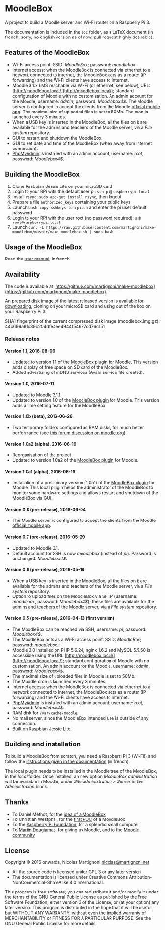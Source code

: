 # MoodleBox

A project to build a Moodle server and Wi-Fi router on a Raspberry Pi 3.

The documentation is included in the `doc` folder, as a LaTeX document (in french; sorry, no english version as of now, pull request highly desirable).

## Features of the MoodleBox

* Wi-Fi access point. SSID: _MoodleBox_; password: _moodlebox_.
* Internet access: when the MoodleBox is connected via ethernet to a network connected to Internet, the MoodleBox acts as a router (IP forwarding) and the Wi-Fi clients have access to Internet.
* Moodle 3.1.x LMS reachable via Wi-Fi (or ethernet, see below), URL: [http://moodlebox.local/](http://moodlebox.local/); standard configuration of Moodle with no customisation. An admin account for the Moodle, username: _admin_, password: _Moodlebox4$_. The Moodle server is configured to accept the clients from the Moodle [official mobile app](https://download.moodle.org/mobile/). The maximal size of uploaded files is set to 50Mb. The cron is launched every 3 minutes.
* When a USB key is inserted in the MoodleBox, all the files on it are available for the admins and teachers of the Moodle server, via a _File system_ repository.
* GUI to restart and shutdown the MoodleBox.
* GUI to set date and time of the MoodleBox (when away from Internet connection).
* [PhpMyAdmin](http://moodlebox.local/phpmyadmin) is installed with an admin account; username: _root_, password: _Moodlebox4$_.

## Building the MoodleBox

1. Clone Rasbpian Jessie Lite on your microSD card
1. Login to your RPi with the default user pi: `ssh pi@raspberrypi.local`
1. Install `rsync`: `sudo apt-get install rsync`, then logout
1. Prepare a file `authorized_keys` containing your public keys
1. Launch `bash copy-sshkeys-to-rpi.sh` and enter the pi user default password
1. Login to your RPi with the user root (no password required): `ssh root@raspberrypi.local`
1. Launch `curl -L https://raw.githubusercontent.com/martignoni/make-moodlebox/master/make_moodlebox.sh | sudo bash`

## Usage of the MoodleBox

Read the [user manual](https://moodle.org/mod/book/view.php?id=8265), in french.

## Availability

The code is available at [https://github.com/martignoni/make-moodlebox](https://github.com/martignoni/make-moodlebox).

An [prepared disk image](https://moodle.org/mod/url/view.php?id=8269) of the latest released version is [available for downloading](https://moodle.org/mod/url/view.php?id=8269), cloning on your microSD card and using out of the box on your Raspberry Pi 3.

SHA1 fingerprint of the current compressed disk image (moodlebox.img.gz): 44c699a91c39c204dfe4ee4944f54627cd76c151

### Release notes

#### Version 1.1, 2016-08-06

* Updated to version 1.1 of the [MoodleBox plugin](https://github.com/martignoni/moodlebox) for Moodle. This version adds display of free space on SD card of the MoodleBox.
* Added advertising of mDNS services (Avahi service file created).

#### Version 1.0, 2016-07-11

* Updated to Moodle 3.1.1.
* Updated to version 1.0 of the [MoodleBox plugin](https://github.com/martignoni/moodlebox) for Moodle. This version adds a time setting feature for the MoodleBox.

#### Version 1.0b (beta), 2016-06-26

* Two temporary folders configured as RAM disks, for much better performance (see [this forum discussion on moodle.org](https://moodle.org/mod/forum/discuss.php?d=335066#p1350156)).

#### Version 1.0a2 (alpha), 2016-06-19

* Reorganisation of the project
* Updated to version 1.0a2 of the [MoodleBox plugin](https://github.com/martignoni/moodlebox) for Moodle.

#### Version 1.0a1 (alpha), 2016-06-16

* Installation of a preliminary version (1.0a1) of the [MoodleBox plugin](https://github.com/martignoni/moodlebox) for Moodle. This local plugin helps the administrator of the MoodleBox to monitor some hardware settings and allows restart and shutdown of the MoodleBox via GUI.

#### Version 0.8 (pre-release), 2016-06-04

* The Moodle server is configured to accept the clients from the Moodle [official mobile app](https://download.moodle.org/mobile/).

#### Version 0.7 (pre-release), 2016-05-29

* Updated to Moodle 3.1.
* Default account for SSH is now _moodlebox_ (instead of _pi_). Password is unchanged: _Moodlebox4$_.

#### Version 0.6 (pre-release), 2016-05-19

* When a USB key is inserted in the MoodleBox, all the files on it are available for the admins and teachers of the Moodle server, via a _File system_ repository.
* Option to upload files on the MoodleBox via SFTP (username: _moodlebox_, password: _Moodlebox4$_); these files are available for the admins and teachers of the Moodle server, via a _File system_ repository.

#### Version 0.5 (pre-release), 2016-04-13 (first version)

* The MoodleBox can be reached via SSH, username: _pi_, password: _Moodlebox4$_.
* The MoodleBox acts as a Wi-Fi access point. SSID: _MoodleBox_; password: _moodlebox_.;
* Moodle 3.0 installed on PHP 5.6.24, nginx 1.6.2 and MySQL 5.5.50 is accessible using the URL [http://moodlebox.local/](http://moodlebox.local/); standard configuration of Moodle with no customisation. An admin account for the Moodle, username: _admin_, password: _Moodlebox4$_.
* The maximal size of uploaded files in Moodle is set to 50Mb.
* The Moodle cron is launched every 3 minutes.
* Internet access: when the MoodleBox is connected via ethernet to a network connected to Internet, the MoodleBox acts as a router (IP forwarding) and the Wi-Fi clients have access to Internet.
* [PhpMyAdmin](http://moodlebox.local/phpmyadmin) is installed with an admin account; username: _root_, password: _Moodlebox4$_.
* RAM disk for `/var/cache/moodle`.
* No mail server, since the MoodleBox intended use is outside of any connection.
* Built on Raspbian Jessie Lite.

## Building and installation

To build a MoodleBox from scratch, you need a Raspberri Pi 3 (Wi-Fi!) and follow the [instructions given in the documentation](https://github.com/martignoni/make-moodlebox/blob/master/doc/Moodlebox.pdf) (in french).

The local plugin needs to be installed in the Moodle tree of the MoodleBox, in the _local_ folder. Once installed, an new option _MoodleBox administration_ will be available in Moodle, under _Site administration > Server_ in the _Administration_ block.

## Thanks

* To Daniel Méthot, for the [idea of a MoodleBox](https://moodle.org/mod/forum/discuss.php?d=278493)
* To Christian Westphal, for the [first POC](https://moodle.org/mod/forum/discuss.php?d=331170) of a MoodleBox
* To the [Raspberry Pi Foundation](https://www.raspberrypi.org/), for a splendid small computer
* To [Martin Dougiamas](https://en.wikipedia.org/wiki/Martin_Dougiamas), for giving us Moodle, and to the [Moodle community](https://moodle.org/)

## License

Copyright © 2016 onwards, Nicolas Martignoni <nicolas@martignoni.net>

* All the source code is licensed under GPL 3 or any later version
* The documentation is licensed under Creative Commons Attribution-NonCommercial-ShareAlike 4.0 International.

This program is free software; you can redistribute it and/or modify it under the terms of the GNU General Public License as published by the Free Software Foundation; either version 3 of the License, or (at your option) any later version. This program is distributed in the hope that it will be useful, but WITHOUT ANY WARRANTY; without even the implied warranty of MERCHANTABILITY or FITNESS FOR A PARTICULAR PURPOSE. See the GNU General Public License for more details.


